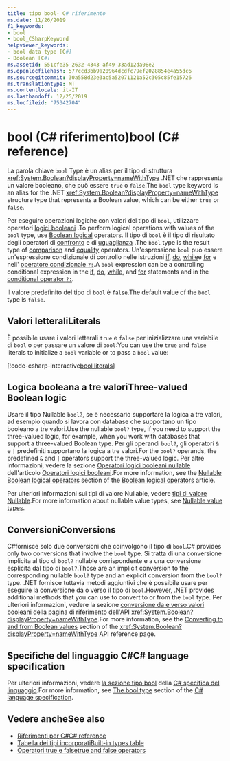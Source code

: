 ```yaml
---
title: tipo bool- C# riferimento
ms.date: 11/26/2019
f1_keywords:
- bool
- bool_CSharpKeyword
helpviewer_keywords:
- bool data type [C#]
- Boolean [C#]
ms.assetid: 551cfe35-2632-4343-af49-33ad12da08e2
ms.openlocfilehash: 577ccd3bb9a20964dcdfc79ef2028854e4a55dc6
ms.sourcegitcommit: 30a558d23e3ac5a52071121a52c305c85fe15726
ms.translationtype: MT
ms.contentlocale: it-IT
ms.lasthandoff: 12/25/2019
ms.locfileid: "75342704"
---
```

# <a name="bool-c-reference"></a><span data-ttu-id="7815c-102">bool (C# riferimento)</span><span class="sxs-lookup"><span data-stu-id="7815c-102">bool (C# reference)</span></span>

<span data-ttu-id="7815c-103">La parola chiave `bool` Type è un alias per il tipo di struttura <xref:System.Boolean?displayProperty=nameWithType> .NET che rappresenta un valore booleano, che può essere `true` o `false`.</span><span class="sxs-lookup"><span data-stu-id="7815c-103">The `bool` type keyword is an alias for the .NET <xref:System.Boolean?displayProperty=nameWithType> structure type that represents a Boolean value, which can be either `true` or `false`.</span></span>

<span data-ttu-id="7815c-104">Per eseguire operazioni logiche con valori del tipo di `bool`, utilizzare operatori [logici booleani](../operators/boolean-logical-operators.md) .</span><span class="sxs-lookup"><span data-stu-id="7815c-104">To perform logical operations with values of the `bool` type, use [Boolean logical](../operators/boolean-logical-operators.md) operators.</span></span> <span data-ttu-id="7815c-105">Il tipo di `bool` è il tipo di risultato degli operatori di [confronto](../operators/comparison-operators.md) e di [uguaglianza](../operators/equality-operators.md) .</span><span class="sxs-lookup"><span data-stu-id="7815c-105">The `bool` type is the result type of [comparison](../operators/comparison-operators.md) and [equality](../operators/equality-operators.md) operators.</span></span> <span data-ttu-id="7815c-106">Un'espressione `bool` può essere un'espressione condizionale di controllo nelle istruzioni [if](../keywords/if-else.md), [do](../keywords/do.md), [while](../keywords/while.md)e [for](../keywords/for.md) e nell' [operatore condizionale `?:`](../operators/conditional-operator.md).</span><span class="sxs-lookup"><span data-stu-id="7815c-106">A `bool` expression can be a controlling conditional expression in the [if](../keywords/if-else.md), [do](../keywords/do.md), [while](../keywords/while.md), and [for](../keywords/for.md) statements and in the [conditional operator `?:`](../operators/conditional-operator.md).</span></span>

<span data-ttu-id="7815c-107">Il valore predefinito del tipo di `bool` è `false`.</span><span class="sxs-lookup"><span data-stu-id="7815c-107">The default value of the `bool` type is `false`.</span></span>

## <a name="literals"></a><span data-ttu-id="7815c-108">Valori letterali</span><span class="sxs-lookup"><span data-stu-id="7815c-108">Literals</span></span>

<span data-ttu-id="7815c-109">È possibile usare i valori letterali `true` e `false` per inizializzare una variabile di `bool` o per passare un valore di `bool`:</span><span class="sxs-lookup"><span data-stu-id="7815c-109">You can use the `true` and `false` literals to initialize a `bool` variable or to pass a `bool` value:</span></span>

[!code-csharp-interactive[bool literals](~/samples/csharp/language-reference/builtin-types/BoolType.cs#Literals)]

## <a name="three-valued-boolean-logic"></a><span data-ttu-id="7815c-110">Logica booleana a tre valori</span><span class="sxs-lookup"><span data-stu-id="7815c-110">Three-valued Boolean logic</span></span>

<span data-ttu-id="7815c-111">Usare il tipo Nullable `bool?`, se è necessario supportare la logica a tre valori, ad esempio quando si lavora con database che supportano un tipo booleano a tre valori.</span><span class="sxs-lookup"><span data-stu-id="7815c-111">Use the nullable `bool?` type, if you need to support the three-valued logic, for example, when you work with databases that support a three-valued Boolean type.</span></span> <span data-ttu-id="7815c-112">Per gli operandi `bool?`, gli operatori `&` e `|` predefiniti supportano la logica a tre valori.</span><span class="sxs-lookup"><span data-stu-id="7815c-112">For the `bool?` operands, the predefined `&` and `|` operators support the three-valued logic.</span></span> <span data-ttu-id="7815c-113">Per altre informazioni, vedere la sezione [Operatori logici booleani nullable](../operators/boolean-logical-operators.md#nullable-boolean-logical-operators) dell'articolo [Operatori logici booleani](../operators/boolean-logical-operators.md).</span><span class="sxs-lookup"><span data-stu-id="7815c-113">For more information, see the [Nullable Boolean logical operators](../operators/boolean-logical-operators.md#nullable-boolean-logical-operators) section of the [Boolean logical operators](../operators/boolean-logical-operators.md) article.</span></span>

<span data-ttu-id="7815c-114">Per ulteriori informazioni sui tipi di valore Nullable, vedere [tipi di valore Nullable](nullable-value-types.md).</span><span class="sxs-lookup"><span data-stu-id="7815c-114">For more information about nullable value types, see [Nullable value types](nullable-value-types.md).</span></span>

## <a name="conversions"></a><span data-ttu-id="7815c-115">Conversioni</span><span class="sxs-lookup"><span data-stu-id="7815c-115">Conversions</span></span>

<span data-ttu-id="7815c-116">C#fornisce solo due conversioni che coinvolgono il tipo di `bool`.</span><span class="sxs-lookup"><span data-stu-id="7815c-116">C# provides only two conversions that involve the `bool` type.</span></span> <span data-ttu-id="7815c-117">Si tratta di una conversione implicita al tipo di `bool?` nullable corrispondente e a una conversione esplicita dal tipo di `bool?`.</span><span class="sxs-lookup"><span data-stu-id="7815c-117">Those are an implicit conversion to the corresponding nullable `bool?` type and an explicit conversion from the `bool?` type.</span></span> <span data-ttu-id="7815c-118">.NET fornisce tuttavia metodi aggiuntivi che è possibile usare per eseguire la conversione da o verso il tipo di `bool`.</span><span class="sxs-lookup"><span data-stu-id="7815c-118">However, .NET provides additional methods that you can use to convert to or from the `bool` type.</span></span> <span data-ttu-id="7815c-119">Per ulteriori informazioni, vedere la sezione [conversione da e verso valori booleani](/dotnet/api/system.boolean#converting-to-and-from-boolean-values) della pagina di riferimento dell'API <xref:System.Boolean?displayProperty=nameWithType>.</span><span class="sxs-lookup"><span data-stu-id="7815c-119">For more information, see the [Converting to and from Boolean values](/dotnet/api/system.boolean#converting-to-and-from-boolean-values) section of the <xref:System.Boolean?displayProperty=nameWithType> API reference page.</span></span>

## <a name="c-language-specification"></a><span data-ttu-id="7815c-120">Specifiche del linguaggio C#</span><span class="sxs-lookup"><span data-stu-id="7815c-120">C# language specification</span></span>

<span data-ttu-id="7815c-121">Per ulteriori informazioni, vedere [la sezione tipo bool](~/_csharplang/spec/types.md#the-bool-type) della [ C# specifica del linguaggio](~/_csharplang/spec/introduction.md).</span><span class="sxs-lookup"><span data-stu-id="7815c-121">For more information, see [The bool type](~/_csharplang/spec/types.md#the-bool-type) section of the [C# language specification](~/_csharplang/spec/introduction.md).</span></span>

## <a name="see-also"></a><span data-ttu-id="7815c-122">Vedere anche</span><span class="sxs-lookup"><span data-stu-id="7815c-122">See also</span></span>

- [<span data-ttu-id="7815c-123">Riferimenti per C#</span><span class="sxs-lookup"><span data-stu-id="7815c-123">C# reference</span></span>](../index.md)
- [<span data-ttu-id="7815c-124">Tabella dei tipi incorporati</span><span class="sxs-lookup"><span data-stu-id="7815c-124">Built-in types table</span></span>](../keywords/built-in-types-table.md)
- [<span data-ttu-id="7815c-125">Operatori true e false</span><span class="sxs-lookup"><span data-stu-id="7815c-125">true and false operators</span></span>](../operators/true-false-operators.md)
